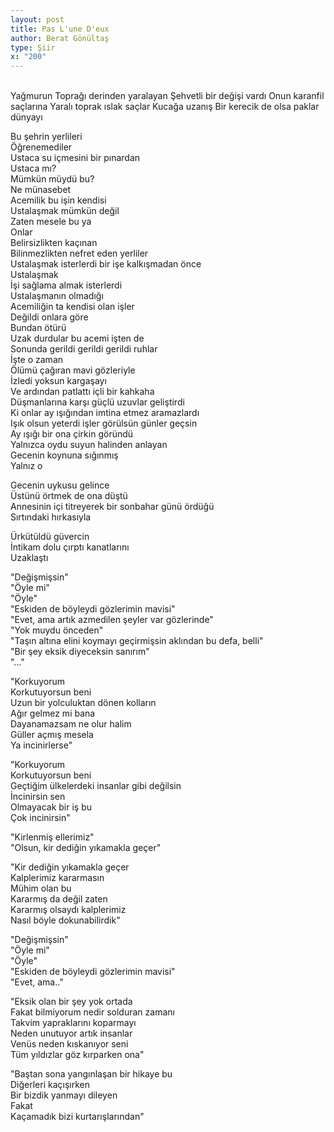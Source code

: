 ```yaml
---
layout: post
title: Pas L'une D'eux
author: Berat Gönültaş
type: Şiir
x: "200"
---
```

<br/>
Yağmurun  
Toprağı derinden yaralayan  
Şehvetli bir değişi vardı  
Onun karanfil saçlarına  
Yaralı toprak ıslak saçlar  
Kucağa uzanış  
Bir kerecik de olsa paklar dünyayı  

Bu şehrin yerlileri  
Öğrenemediler  
Ustaca su içmesini bir pınardan  
Ustaca mı?  
Mümkün müydü bu?  
Ne münasebet  
Acemilik bu işin kendisi  
Ustalaşmak mümkün değil  
Zaten mesele bu ya  
Onlar  
Belirsizlikten kaçınan  
Bilinmezlikten nefret eden yerliler  
Ustalaşmak isterlerdi bir işe kalkışmadan önce  
Ustalaşmak  
İşi sağlama almak isterlerdi  
Ustalaşmanın olmadığı  
Acemiliğin ta kendisi olan işler  
Değildi onlara göre  
Bundan ötürü  
Uzak durdular bu acemi işten de  
Sonunda gerildi gerildi gerildi ruhlar  
İşte o zaman  
Ölümü çağıran mavi gözleriyle  
İzledi yoksun kargaşayı  
Ve ardından patlattı içli bir kahkaha  
Düşmanlarına karşı güçlü uzuvlar geliştirdi  
Ki onlar ay ışığından imtina etmez aramazlardı  
Işık olsun yeterdi işler görülsün günler geçsin  
Ay ışığı bir ona çirkin göründü  
Yalnızca oydu suyun halinden anlayan  
Gecenin koynuna sığınmış  
Yalnız o  

Gecenin uykusu gelince  
Üstünü örtmek de ona düştü  
Annesinin içi titreyerek bir sonbahar günü ördüğü  
Sırtındaki hırkasıyla  

Ürkütüldü güvercin  
İntikam dolu çırptı kanatlarını  
Uzaklaştı  

"Değişmişsin"  
"Öyle mi"  
"Öyle"  
"Eskiden de böyleydi gözlerimin mavisi"  
"Evet, ama artık azmedilen şeyler var gözlerinde"  
"Yok muydu önceden"  
"Taşın altına elini koymayı geçirmişsin aklından bu defa, belli"  
"Bir şey eksik diyeceksin sanırım"  
"..."  

"Korkuyorum  
Korkutuyorsun beni  
Uzun bir yolculuktan dönen kolların  
Ağır gelmez mi bana  
Dayanamazsam ne olur halim  
Güller açmış mesela  
Ya incinirlerse"  

"Korkuyorum  
Korkutuyorsun beni  
Geçtiğim ülkelerdeki insanlar gibi değilsin  
İncinirsin sen  
Olmayacak bir iş bu  
Çok incinirsin"  

"Kirlenmiş ellerimiz"  
"Olsun, kir dediğin yıkamakla geçer"  

"Kir dediğin yıkamakla geçer  
Kalplerimiz kararmasın  
Mühim olan bu  
Kararmış da değil zaten  
Kararmış olsaydı kalplerimiz  
Nasıl böyle dokunabilirdik"  

"Değişmişsin"  
"Öyle mi"  
"Öyle"  
"Eskiden de böyleydi gözlerimin mavisi"  
"Evet, ama.."  

"Eksik olan bir şey yok ortada  
Fakat bilmiyorum nedir solduran zamanı  
Takvim yapraklarını koparmayı  
Neden unutuyor artık insanlar  
Venüs neden kıskanıyor seni  
Tüm yıldızlar göz kırparken ona"  

"Baştan sona yangınlaşan bir hikaye bu  
Diğerleri kaçışırken  
Bir bizdik yanmayı dileyen  
Fakat  
Kaçamadık bizi kurtarışlarından"  
